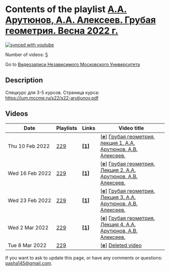 # Contents of the playlist [А.А. Арутюнов, А.А. Алексеев. Грубая геометрия. Весна 2022 г.](https://www.youtube.com/playlist?list=PLp9ABVh6_x4E3eaU2Nj57F3AdOH85qszT)

[![synced with youtube](https://img.shields.io/github/last-commit/mathphysschool/mathphysschool.github.io/autoupdate1?label=synced%20with%20youtube)](https://github.com/mathphysschool/mathphysschool.github.io/commits/autoupdate1)

Number of videos: [5](#videos)

Go to [Видеозаписи Независимого Московского Университета](../README.md)

## Description

Спецкурс для 3-5 курсов.
Страница курса:
<https://ium.mccme.ru/s22/s22-arutjunov.pdf>

## Videos

|Date|Playlists|Links|Video title|
|---|---|---|---|
| Thu&nbsp;10&nbsp;Feb&nbsp;2022 | [229](../playlists/229 "А.А. Арутюнов, А.А. Алексеев. Грубая геометрия. Весна 2022 г.") | [**[1]**](https://ium.mccme.ru/s22/s22-Arutjunov.html) | [[**e**](https://studio.youtube.com/video/ivjWEXbpWIU/edit "Edit")] [Грубая геометрия, лекция 1. А.А. Арутюнов, А.В. Алексеев.](https://www.youtube.com/watch?v=ivjWEXbpWIU&list=PLp9ABVh6_x4E3eaU2Nj57F3AdOH85qszT "Спецкурс для 3-5 курсов. &#013;Страница курса:&#013;https://ium.mccme.ru/s22/s22-Arutjunov.html") |
| Wed&nbsp;16&nbsp;Feb&nbsp;2022 | [229](../playlists/229 "А.А. Арутюнов, А.А. Алексеев. Грубая геометрия. Весна 2022 г.") | [**[1]**](https://ium.mccme.ru/s22/s22-Arutjunov.html) | [[**e**](https://studio.youtube.com/video/LMGMQPjOBGc/edit "Edit")] [Грубая геометрия. Лекция 2. А.А. Арутюнов, А.В. Алексеев.](https://www.youtube.com/watch?v=LMGMQPjOBGc&list=PLp9ABVh6_x4E3eaU2Nj57F3AdOH85qszT "Спецкурс для 3-5 курсов.&#013;Страниа курса:&#013;https://ium.mccme.ru/s22/s22-Arutjunov.html") |
| Wed&nbsp;23&nbsp;Feb&nbsp;2022 | [229](../playlists/229 "А.А. Арутюнов, А.А. Алексеев. Грубая геометрия. Весна 2022 г.") | [**[1]**](https://ium.mccme.ru/s22/s22-Arutjunov.html) | [[**e**](https://studio.youtube.com/video/FjKym06LQ2U/edit "Edit")] [Грубая геометрия. Лекция 3. А.А. Арутюнов, А.В. Алексеев.](https://www.youtube.com/watch?v=FjKym06LQ2U&list=PLp9ABVh6_x4E3eaU2Nj57F3AdOH85qszT "Спецкурс для 3-5 курсов.&#013;Страниа курса:&#013;https://ium.mccme.ru/s22/s22-Arutjunov.html") |
| Wed&nbsp;2&nbsp;Mar&nbsp;2022 | [229](../playlists/229 "А.А. Арутюнов, А.А. Алексеев. Грубая геометрия. Весна 2022 г.") | [**[1]**](https://ium.mccme.ru/s22/s22-Arutjunov.html) | [[**e**](https://studio.youtube.com/video/Znv30y4X07E/edit "Edit")] [Грубая геометрия. Лекция 4. А.А. Арутюнов, А.В. Алексеев.](https://www.youtube.com/watch?v=Znv30y4X07E&list=PLp9ABVh6_x4E3eaU2Nj57F3AdOH85qszT "Спецкурс для 3-5 курсов.&#013;Страниа курса:&#013;https://ium.mccme.ru/s22/s22-Arutjunov.html") |
| Tue&nbsp;8&nbsp;Mar&nbsp;2022 | [229](../playlists/229 "А.А. Арутюнов, А.А. Алексеев. Грубая геометрия. Весна 2022 г.") |  | [[**e**](https://studio.youtube.com/video/2OPsKFMqXSE/edit "Edit")] [Deleted video](https://www.youtube.com/watch?v=2OPsKFMqXSE&list=PLp9ABVh6_x4E3eaU2Nj57F3AdOH85qszT "This video is unavailable.") |


 If you want to ask to update this page, or have any comments or questions: <pasha145@gmail.com>.